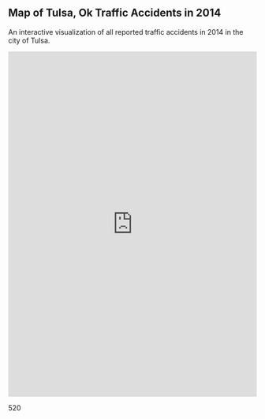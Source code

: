 ## Map of Tulsa, Ok Traffic Accidents in 2014


An interactive visualization of all reported traffic accidents in 2014 in the city of Tulsa. 

<iframe width="100%" height="700" frameborder="0" src="https://mishaberrien.carto.com/builder/256538ec-1c16-4d41-b109-23bf0539fa3d/embed" allowfullscreen webkitallowfullscreen mozallowfullscreen oallowfullscreen msallowfullscreen></iframe>

520
